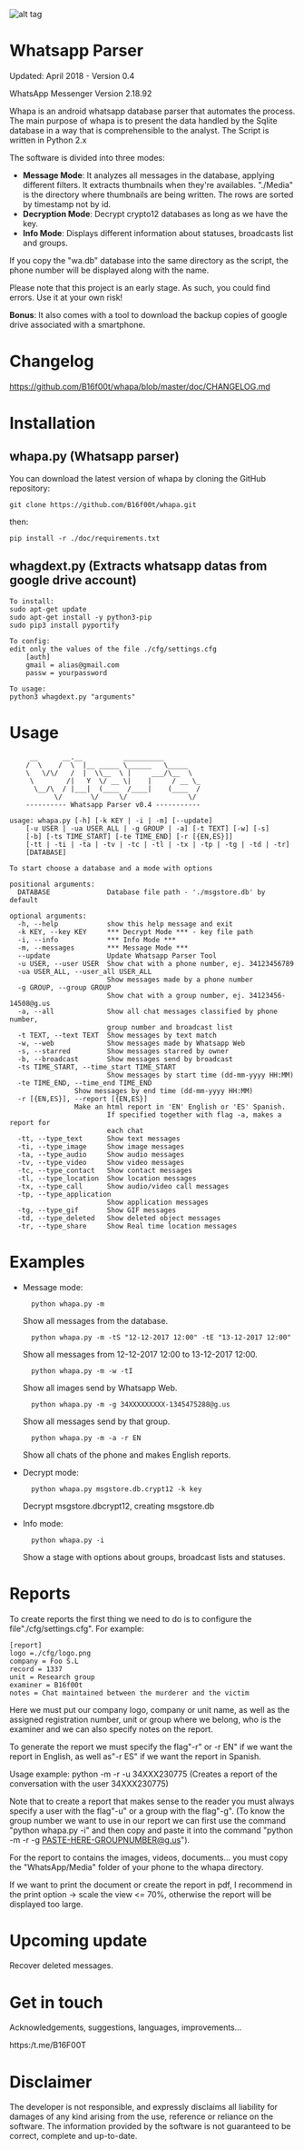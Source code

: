 ![alt tag](https://github.com/B16f00t/whapa/blob/master/doc/whapa.png)


Whatsapp Parser
==================================
Updated: April 2018 - Version 0.4

WhatsApp Messenger Version 2.18.92

Whapa is an android whatsapp database parser that automates the process. The main purpose of whapa is to present the data handled by the Sqlite database in a way that is comprehensible to the analyst.
The Script is written in Python 2.x

The software is divided into three modes:
* **Message Mode**: It analyzes all messages in the database, applying different filters. It extracts thumbnails when they're availables.
		    "./Media" is the directory where thumbnails are being written. The rows are sorted by timestamp not by id.
* **Decryption Mode**: Decrypt crypto12 databases as long as we have the key.
* **Info Mode**: Displays different information about statuses, broadcasts list and groups.

If you copy the "wa.db" database into the same directory as the script, the phone number will be displayed along with the name.

Please note that this project is an early stage. As such, you could find errors. Use it at your own risk!

**Bonus**: It also comes with a tool to download the backup copies of google drive associated with a smartphone.

Changelog
=====
https://github.com/B16f00t/whapa/blob/master/doc/CHANGELOG.md	

Installation
=====
 whapa.py (Whatsapp parser)
---------
You can download the latest version of whapa by cloning the GitHub repository:

	git clone https://github.com/B16f00t/whapa.git
then:

	pip install -r ./doc/requirements.txt
	
 whagdext.py (Extracts whatsapp datas from google drive account)
-------------
	To install:
	sudo apt-get update
	sudo apt-get install -y python3-pip
	sudo pip3 install pyportify
	
	To config:
	edit only the values of the file ./cfg/settings.cfg
		[auth]
		gmail = alias@gmail.com
		passw = yourpassword
		
	To usage:
	python3 whagdext.py "arguments"

Usage
=====
	     __      __.__          __________         
	    /  \    /  \  |__ _____ \______   \_____   
	    \   \/\/   /  |  \\__  \ |     ___/\__  \  
	     \        /|   Y  \/ __ \|    |     / __ \_
	      \__/\  / |___|  (____  /____|    (____  /
	           \/       \/     \/               \/ 
	    ---------- Whatsapp Parser v0.4 -----------
    	
	usage: whapa.py [-h] [-k KEY | -i | -m] [--update]
        [-u USER | -ua USER_ALL | -g GROUP | -a] [-t TEXT] [-w] [-s]
        [-b] [-ts TIME_START] [-te TIME_END] [-r [{EN,ES}]]
        [-tt | -ti | -ta | -tv | -tc | -tl | -tx | -tp | -tg | -td | -tr]
        [DATABASE]

	To start choose a database and a mode with options
	
	positional arguments:
  	  DATABASE              Database file path - './msgstore.db' by default

	optional arguments:
  	  -h, --help            show this help message and exit
  	  -k KEY, --key KEY     *** Decrypt Mode *** - key file path
  	  -i, --info            *** Info Mode ***
  	  -m, --messages        *** Message Mode ***
  	  --update              Update Whatsapp Parser Tool
  	  -u USER, --user USER  Show chat with a phone number, ej. 34123456789
  	  -ua USER_ALL, --user_all USER_ALL
         	                Show messages made by a phone number
  	  -g GROUP, --group GROUP
          	                Show chat with a group number, ej. 34123456-14508@g.us
  	  -a, --all             Show all chat messages classified by phone number,
           	                group number and broadcast list
  	  -t TEXT, --text TEXT  Show messages by text match
  	  -w, --web             Show messages made by Whatsapp Web
  	  -s, --starred         Show messages starred by owner
  	  -b, --broadcast       Show messages send by broadcast
  	  -ts TIME_START, --time_start TIME_START
          	                Show messages by start time (dd-mm-yyyy HH:MM)
  	  -te TIME_END, --time_end TIME_END
          			Show messages by end time (dd-mm-yyyy HH:MM)
  	  -r [{EN,ES}], --report [{EN,ES}]
          			Make an html report in 'EN' English or 'ES' Spanish.
                	        If specified together with flag -a, makes a report for
                        	each chat
  	  -tt, --type_text      Show text messages
  	  -ti, --type_image     Show image messages
  	  -ta, --type_audio     Show audio messages
  	  -tv, --type_video     Show video messages
  	  -tc, --type_contact   Show contact messages
  	  -tl, --type_location  Show location messages
  	  -tx, --type_call      Show audio/video call messages
  	  -tp, --type_application
          	                Show application messages
  	  -tg, --type_gif       Show GIF messages
  	  -td, --type_deleted   Show deleted object messages
  	  -tr, --type_share     Show Real time location messages
  
Examples
=====

* Message mode:

		python whapa.py -m 
	Show all messages from the database.

		python whapa.py -m -tS "12-12-2017 12:00" -tE "13-12-2017 12:00"
	Show all messages from 12-12-2017 12:00 to 13-12-2017 12:00.

		python whapa.py -m -w -tI
	Show all images send by Whatsapp Web.
	
		python whapa.py -m -g 34XXXXXXXXX-1345475288@g.us	
	Show all messages send by that group.
		
		python whapa.py -m -a -r EN
	Show all chats of the phone and makes English reports.

* Decrypt mode:

		python whapa.py msgstore.db.crypt12 -k key
	Decrypt msgstore.dbcrypt12, creating msgstore.db

* Info mode:

		python whapa.py -i
	Show a stage with options about groups, broadcast lists and statuses.

Reports
=====
To create reports the first thing we need to do is to configure the file"./cfg/settings.cfg". For example:

	[report]
	logo =./cfg/logo.png
	company = Foo S.L
	record = 1337
	unit = Research group
	examiner = B16f00t
	notes = Chat maintained between the murderer and the victim
	
Here we must put our company logo, company or unit name, as well as the assigned registration number, unit or group where we belong, who is the examiner and we can also specify notes on the report.

To generate the report we must specify the flag"-r" or -r EN" if we want the report in English, as well as"-r ES" if we want the report in Spanish.

Usage example: python -m -r -u 34XXX230775 (Creates a report of the conversation with the user 34XXX230775)

Note that to create a report that makes sense to the reader you must always specify a user with the flag"-u" or a group with the flag"-g". (To know the group number we want to use in our report we can first use the command "python whapa.py -i" and then copy and paste it into the command "python -m -r -g PASTE-HERE-GROUPNUMBER@g.us").

For the report to contains the images, videos, documents... you must copy the "WhatsApp/Media" folder of your phone to the whapa directory.

If we want to print the document or create the report in pdf, I recommend in the print option -> scale the view <= 70%, otherwise the report will be displayed too large.

Upcoming update
=====
Recover deleted messages.

Get in touch
=====
Acknowledgements, suggestions, languages, improvements...

https:/t.me/B16F00T
  
	
Disclaimer
=====
The developer is not responsible, and expressly disclaims all liability for damages of any kind arising from the use, reference or reliance on the software. The information provided by the software is not guaranteed to be correct, complete and up-to-date.

